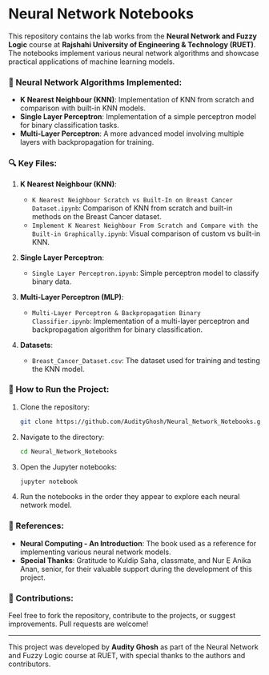 # Neural Network Notebooks

This repository contains the lab works from the **Neural Network and Fuzzy Logic** course at **Rajshahi University of Engineering & Technology (RUET)**. The notebooks implement various neural network algorithms and showcase practical applications of machine learning models.

### 🧠 Neural Network Algorithms Implemented:
- **K Nearest Neighbour (KNN)**: Implementation of KNN from scratch and comparison with built-in KNN models.
- **Single Layer Perceptron**: Implementation of a simple perceptron model for binary classification tasks.
- **Multi-Layer Perceptron**: A more advanced model involving multiple layers with backpropagation for training.

### 🔍 Key Files:
1. **K Nearest Neighbour (KNN)**:
   - `K Nearest Neighbour Scratch vs Built-In on Breast Cancer Dataset.ipynb`: Comparison of KNN from scratch and built-in methods on the Breast Cancer dataset.
   - `Implement K Nearest Neighbour From Scratch and Compare with the Built-in Graphically.ipynb`: Visual comparison of custom vs built-in KNN.

2. **Single Layer Perceptron**:
   - `Single Layer Perceptron.ipynb`: Simple perceptron model to classify binary data.

3. **Multi-Layer Perceptron (MLP)**:
   - `Multi-Layer Perceptron & Backpropagation Binary Classifier.ipynb`: Implementation of a multi-layer perceptron and backpropagation algorithm for binary classification.

4. **Datasets**:
   - `Breast_Cancer_Dataset.csv`: The dataset used for training and testing the KNN model.

### 🚀 How to Run the Project:
1. Clone the repository:
    ```bash
    git clone https://github.com/AudityGhosh/Neural_Network_Notebooks.git
    ```
2. Navigate to the directory:
    ```bash
    cd Neural_Network_Notebooks
    ```
3. Open the Jupyter notebooks:
    ```bash
    jupyter notebook
    ```
4. Run the notebooks in the order they appear to explore each neural network model.

### 🔗 References:
- **Neural Computing - An Introduction**: The book used as a reference for implementing various neural network models.
- **Special Thanks**: Gratitude to Kuldip Saha, classmate, and Nur E Anika Anan, senior, for their valuable support during the development of this project.

### 💬 Contributions:
Feel free to fork the repository, contribute to the projects, or suggest improvements. Pull requests are welcome!

---

This project was developed by **Audity Ghosh** as part of the Neural Network and Fuzzy Logic course at RUET, with special thanks to the authors and contributors.
